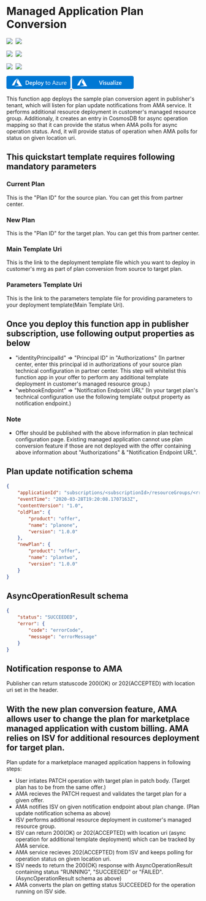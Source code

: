 # Managed Application Plan Conversion

<IMG SRC="https://azurequickstartsservice.blob.core.windows.net/badges/101-managed-application-custom-billing/PublicLastTestDate.svg" />&nbsp;
<IMG SRC="https://azurequickstartsservice.blob.core.windows.net/badges/101-managed-application-custom-billing/PublicDeployment.svg" />&nbsp;

<IMG SRC="https://azurequickstartsservice.blob.core.windows.net/badges/101-managed-application-custom-billing/FairfaxLastTestDate.svg" />&nbsp;
<IMG SRC="https://azurequickstartsservice.blob.core.windows.net/badges/101-managed-application-custom-billing/FairfaxDeployment.svg" />&nbsp;

<IMG SRC="https://azurequickstartsservice.blob.core.windows.net/badges/101-managed-application-custom-billing/BestPracticeResult.svg" />&nbsp;
<IMG SRC="https://azurequickstartsservice.blob.core.windows.net/badges/101-managed-application-custom-billing/CredScanResult.svg" />&nbsp;

<a href="https://portal.azure.com/#create/Microsoft.Template/uri/https%3A%2F%2Fraw.githubusercontent.com%2Fvayada%2Fazure-quickstart-templates%2Fvayada%2FplanConversionSample0925%2F101-managed-application-plan-conversion%2Fazuredeploy.json" target="_blank">
<img src="https://raw.githubusercontent.com/Azure/azure-quickstart-templates/master/1-CONTRIBUTION-GUIDE/images/deploytoazure.png"/>
</a>
<a href="http://armviz.io/#/?load=https%3A%2F%2Fraw.githubusercontent.com%2Fvayada%2Fazure-quickstart-templates%2Fvayada%2FplanConversionSample0925%2F101-managed-application-plan-conversion%2Fazuredeploy.json" target="_blank">
<img src="https://raw.githubusercontent.com/Azure/azure-quickstart-templates/master/1-CONTRIBUTION-GUIDE/images/visualizebutton.png"/>
</a>

This function app deploys the sample plan conversion agent in publisher's tenant, which will listen for plan update notifications from AMA service. It performs additional resource deployment in customer's managed resource group. Additionaly, it creates an entry in CosmosDB for async operation mapping so that it can provide the status when AMA polls for async operation status. And, it will provide status of operation when AMA polls for status on given location uri.

## This quickstart template requires following mandatory parameters
### Current Plan
This is the "Plan ID" for the source plan. You can get this from partner center.
### New Plan
This is the "Plan ID" for the target plan. You can get this from partner center.
### Main Template Uri
This is the link to the deployment template file which you want to deploy in customer's mrg as part of plan conversion from source to target plan.
### Parameters Template Uri
This is the link to the parameters template file for providing parameters to your deployment template(Main Template Uri).

## Once you deploy this function app in publisher subscription, use following output properties as below
+ "identityPrincipalId" => "Principal ID" in "Authorizations" (In partner center, enter this principal id in authorizations of your source plan technical configuration in partner center. This step will whitelist this function app in your offer to perform any additional template deployment in customer's managed resource group.) 
+ "webhookEndpoint" => "Notification Endpoint URL" (In your target plan's technical configuration use the following template output property as notification endpoint.)

### Note
+ Offer should be published with the above information in plan technical configuration page. Existing managed application cannot use plan conversion feature if those are not deployed with the offer containing above information about "Authorizations" & "Notification Endpoint URL".

## Plan update notification schema
```json
{ 
    "applicationId": "subscriptions/<subscriptionId>/resourceGroups/<rresourceGroupName>/providers/Microsoft.Solutions/applications/<applicationName>",
    "eventTime": "2020-03-28T19:20:08.1707163Z", 
    "contentVersion": "1.0", 
    "oldPlan": { 
        "product": "offer", 
        "name": "planone", 
        "version": "1.0.0" 
    }, 
    "newPlan": { 
        "product": "offer", 
        "name": "plantwo", 
        "version": "1.0.0" 
    } 
} 
```

## AsyncOperationResult schema
```json
{ 
    "status": "SUCCEEDED",
    "error": { 
        "code": "errorCode", 
        "message": "errorMessage"
    } 
} 
```

## Notification response to AMA
Publisher can return statuscode 200(OK) or 202(ACCEPTED) with location uri set in the header.

## With the new plan conversion feature, AMA allows user to change the plan for marketplace managed application with custom billing. AMA relies on ISV for additional resources deployment for target plan.
Plan update for a marketplace managed application happens in following steps:
+ User intiates PATCH operation with target plan in patch body. (Target plan has to be from the same offer.)
+ AMA recieves the PATCH request and validates the target plan for a given offer.
+ AMA notifies ISV on given notification endpoint about plan change. (Plan update notification schema as above)
+ ISV performs additional resource deployment in customer's managed resource group.
+ ISV can return 200(OK) or 202(ACCEPTED) with location uri (async operation for additional template deployment) which can be tracked by AMA service.
+ AMA service recieves 202(ACCEPTED) from ISV and keeps polling for operation status on given location uri.
+ ISV needs to return the 200(OK) response with AsyncOperationResult containing status "RUNNING", "SUCCEEDED" or "FAILED". (AsyncOperationResult schema as above)
+ AMA converts the plan on getting status SUCCEEDED for the operation running on ISV side.

